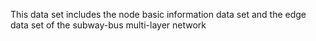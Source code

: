 This data set includes the node basic information data set and the edge data set of the subway-bus multi-layer network
